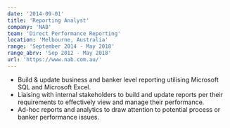 ```yaml
---
date: '2014-09-01'
title: 'Reporting Analyst'
company: 'NAB'
team: 'Direct Performance Reporting'
location: 'Melbourne, Australia'
range: 'September 2014 - May 2018'
range_abrv: 'Sep 2012 - May 2018'
url: 'https://www.nab.com.au/'
---
```


- Build & update business and banker level reporting utilising Microsoft SQL and Microsoft Excel.
- Liaising with internal stakeholders to build and update reports per their requirements to effectively view and manage their performance.
- Ad-hoc reports and analytics to draw attention to potential process or banker performance issues.
